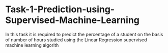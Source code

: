 # Task-1-Prediction-using-Supervised-Machine-Learning
In this task it is required to predict the percentage of a student on the basis of number of hours studied using the Linear Regression supervised machine learning algorith
